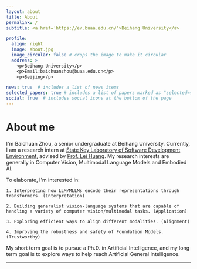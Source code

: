 ```yaml
---
layout: about
title: About
permalink: /
subtitle: <a href='https://ev.buaa.edu.cn/'>Beihang University</a>

profile:
  align: right
  image: about.jpg
  image_circular: false # crops the image to make it circular
  address: >
    <p>Beihang University</p>
    <p>Email:baichuanzhou@buaa.edu.cn</p>
    <p>Beijing</p>

news: true  # includes a list of news items
selected_papers: true # includes a list of papers marked as "selected={true}"
social: true  # includes social icons at the bottom of the page
---
```


# About me
I'm Baichuan Zhou, a senior undergraduate at Beihang University. Currently, I am a research intern at [State Key Laboratory of Software Development Environment](https://ev.buaa.edu.cn/info/1035/1862.htm), advised by [Prof. Lei Huang](https://huangleibuaa.github.io/). My research interests are generally in Computer Vision, Multimodal Language Models and Embodied AI. 

To elaborate, I'm interested in: 

    1. Interpreting how LLM/MLLMs encode their representations through transformers. (Interpretation) 

    2. Building generalist vision-language systems that are capable of handling a variety of computer vision/multimodal tasks. (Application)

    3. Exploring efficient ways to align different modalities. (Alignment)

    4. Improving the robustness and safety of Foundation Models. (Trustworthy) 

    
My short term goal is to pursue a Ph.D. in Artificial Intelligence, and my long term goal is to explore ways to help reach Artificial General Intelligence. 

---




